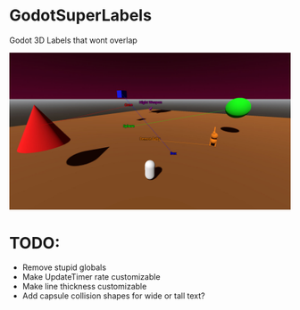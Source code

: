 # GodotSuperLabels

Godot 3D Labels that wont overlap

![my screenshot](Screenshot.jpeg)

# TODO:

* Remove stupid globals
* Make UpdateTimer rate customizable
* Make line thickness customizable
* Add capsule collision shapes for wide or tall text?
